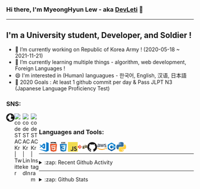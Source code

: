 ### Hi there, I'm MyeongHyun Lew - aka [DevLeti][website] 👋

---

## I'm a University student, Developer, and Soldier !

- 🔭 I’m currently working on Republic of Korea Army ! (2020-05-18 ~ 2021-11-21)
- 🌱 I’m currently learning multiple things - algorithm, web development, Foreign Languages !
- 😄 I'm interested in (Human) languagues - 한국어, English, 汉语, 日本語
- 🥅 2020 Goals : At least 1 github commit per day & Pass JLPT N3 (Japanese Language Proficiency Test)



### SNS:

[<img align="left" alt="codeSTACKr.com" width="22px" src="https://raw.githubusercontent.com/iconic/open-iconic/master/svg/globe.svg" />][website]
[<img align="left" alt="codeSTACKr | Twitter" width="22px" src="https://cdn.jsdelivr.net/npm/simple-icons@v3/icons/twitter.svg" />][twitter]
[<img align="left" alt="codeSTACKr | LinkedIn" width="22px" src="https://cdn.jsdelivr.net/npm/simple-icons@v3/icons/linkedin.svg" />][linkedin]
[<img align="left" alt="codeSTACKr | Instagram" width="22px" src="https://cdn.jsdelivr.net/npm/simple-icons@v3/icons/instagram.svg" />][instagram]



<br />

### Languages and Tools:

<img align="left" alt="Visual Studio Code" width="26px" src="https://raw.githubusercontent.com/github/explore/80688e429a7d4ef2fca1e82350fe8e3517d3494d/topics/visual-studio-code/visual-studio-code.png" />

<img align="left" alt="HTML5" width="26px" src="https://raw.githubusercontent.com/github/explore/80688e429a7d4ef2fca1e82350fe8e3517d3494d/topics/html/html.png" />

<img align="left" alt="CSS3" width="26px" src="https://raw.githubusercontent.com/github/explore/80688e429a7d4ef2fca1e82350fe8e3517d3494d/topics/css/css.png" />

<img align="left" alt="JavaScript" width="26px" src="https://raw.githubusercontent.com/github/explore/80688e429a7d4ef2fca1e82350fe8e3517d3494d/topics/javascript/javascript.png" />

<img align="left" alt="Git" width="26px" src="https://raw.githubusercontent.com/github/explore/80688e429a7d4ef2fca1e82350fe8e3517d3494d/topics/git/git.png" />

<img align="left" alt="GitHub" width="26px" src="https://raw.githubusercontent.com/github/explore/78df643247d429f6cc873026c0622819ad797942/topics/github/github.png" />

<img align="left" alt="AWS" width="26px" src="https://github.com/DevLeti/DevLeti/blob/master/img/AWS_logo_RGB_square.png" />

<img align="left" alt="CPP" width="26px" src="https://github.com/DevLeti/DevLeti/blob/master/img/cpp.png" />

<img align="left" alt="Python" width="26px" src="https://github.com/DevLeti/DevLeti/blob/master/img/Python.png" />

<br />

---

<details>
  <summary>:zap: Recent Github Activity</summary>
  <!--START_SECTION:activity-->
  <!--END_SECTION:activity-->
</details>

---

<details>
  <summary>:zap: Github Stats</summary>
  <img align="left" alt="DevLeti's Github Stats" src="https://github-readme-stats.codestackr.vercel.app/api?username=DevLeti&show_icons=true&hide_border=true" />
</details>



[twitter]: https://twitter.com/devleti__
[instagram]: https://instagram.com/leti__ins
[website]: https://imleti.dev
[linkedin]: https://www.linkedin.com/in/devleti



<!--
**DevLeti/DevLeti** is a ✨ _special_ ✨ repository because its `README.md` (this file) appears on your GitHub profile.

Here are some ideas to get you started:

- 🔭 I’m currently working on ...
- 🌱 I’m currently learning ...
- 👯 I’m looking to collaborate on ...
- 🤔 I’m looking for help with ...
- 💬 Ask me about ...
- 📫 How to reach me: ...
- 😄 Pronouns: ...
- ⚡ Fun fact: ...
-->
